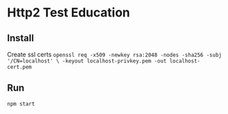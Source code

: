 # Http2 Test Education

## Install 

Create ssl certs
`openssl req -x509 -newkey rsa:2048 -nodes -sha256 -subj '/CN=localhost' \
  -keyout localhost-privkey.pem -out localhost-cert.pem`

## Run 

`npm start`